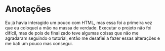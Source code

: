 # Anotações

Eu já havia interagido um pouco com HTML, mas essa foi a primeira vez que eu coloquei a mão na massa de verdade. Executar o projeto não foi difícil, mas de pois de finalizado teve algumas coisas que não me agradaram seguindo o tutorial, então me desafiei a fazer essas alterações e me bati um pouco mas consegui.

